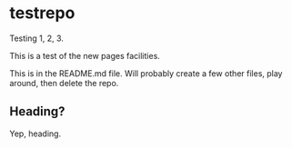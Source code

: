 # testrepo
Testing 1, 2, 3.

This is a test of the new pages facilities.

This is in the README.md file.  Will probably create a few other files, play around, then delete the repo.

## Heading?
Yep, heading.

